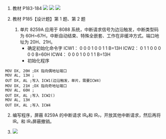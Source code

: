 1. 教材 P183-184
   ![](https://pan.lmio.xyz/pic/f0f8fa56939a76804a0d3ac968e17016.jpg)
   ![](https://pan.lmio.xyz/pic/cdaaeec7da52cf62c0e4d57ca9e30bec.jpg)
   ![](https://pan.lmio.xyz/pic/5aa89085ce7ffae09cdc452f00c3f424.jpg)

   

   


  

1. 教材 P185【设计题】第 1 题、第 2 题
   
   1. 单片 8259A 应用于 8088 系统，中断请求信号为边沿触发，中断类型码为 60H~67H，中断自动结束、特殊全嵌套、工作在非缓冲方式。端口地址为 20H、21H。
      - 确定初始化命令字
        ICW1： 0 0 0 1 0 0 1 1 B=13H 
        ICW2： 0 1 1 0 0 0 0 0 B=60H 
        ICW4： 0 0 0 1 0 0 1 1 B=13H 
      - 初始化程序
```armasm
MOV DX, 20H ;DX 指向偶地址端口
MOV AL, 13H ;
OUT DX, AL ;写入 ICW1(边沿触发，单片，需要ICW4)
MOV DX, 21H ;DX 指向奇地址端口 
MOV AL, 60H ; 
OUT DX, AL ;写入 ICW2()
MOV AL, 13H 
OUT DX, AL ;写入 ICW4 

```

   2. 编写程序，屏蔽 8259A 的中断请求 IR₀和 IR₇，开放其他中断请求，然后再将 IR。和 IR₇屏蔽撤销。

  

3. ![](https://pan.lmio.xyz/pic/2ea3d485c4cd22b96ce3f5caadb64545.png)
   